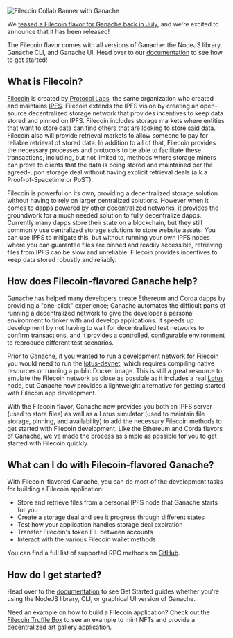 ![Filecoin Collab Banner with Ganache](/img/blog/ganache-now-comes-with-the-filecoin-flavor/blog-header.png)

We [teased a Filecoin flavor for Ganache back in July](/blog/announcing-collaboration-with-filecoin#filecoin-flavored-ganache-simulate-filecoin-summer-fall-winter-), and we're excited to announce that it has been released!

The Filecoin flavor comes with all versions of Ganache: the NodeJS library, Ganache CLI, and Ganache UI. Head over to our [documentation](/docs/filecoin/ganache/overview) to see how to get started!

## What is Filecoin?

[Filecoin](https://filecoin.io/) is created by [Protocol Labs](https://protocol.ai/), the same organization who created and maintains [IPFS](https://ipfs.io/). Filecoin extends the IPFS vision by creating an open-source decentralized storage network that provides incentives to keep data stored and pinned on IPFS. Filecoin includes storage markets where entities that want to store data can find others that are looking to store said data. Filecoin also will provide retrieval markets to allow someone to pay for reliable retrieval of stored data<!-- TODO: is this statement true? I don't believe retrieval markets exist today-->. In addition to all of that, Filecoin provides the necessary processes and protocols to be able to facilitate these transactions, including, but not limited to, methods where storage miners can prove to clients that the data is being stored and maintained per the agreed-upon storage deal without having explicit retrieval deals (a.k.a Proof-of-Spacetime or PoST).

Filecoin is powerful on its own, providing a decentralized storage solution without having to rely on larger centralized solutions. However when it comes to dapps powered by other decentralized networks, it provides the groundwork for a much needed solution to fully decentralize dapps. Currently many dapps store their state on a blockchain, but they still commonly use centralized storage solutions to store website assets. You can use IPFS to mitigate this, but without running your own IPFS nodes where you can guarantee files are pinned and readily accessible, retrieving files from IPFS can be slow and unreliable. Filecoin provides incentives to keep data stored robustly and reliably.

## How does Filecoin-flavored Ganache help?

Ganache has helped many developers create Ethereum and Corda dapps by providing a "one-click" experience; Ganache automates the difficult parts of running a decentralized network to give the developer a personal environment to tinker with and develop applications. It speeds up development by not having to wait for decentralized test networks to confirm transactions, and it provides a controlled, configurable environment to reproduce different test scenarios.

Prior to Ganache, if you wanted to run a development network for Filecoin you would need to run the [lotus-devnet](https://github.com/textileio/lotus-devnet), which requires compiling native resources or running a public Docker image. This is still a great resource to emulate the Filecoin network as close as possible as it includes a real [Lotus](https://docs.filecoin.io/get-started/lotus/) node, but Ganache now provides a lightweight alternative for getting started with Filecoin app development.

With the Filecoin flavor, Ganache now provides you both an IPFS server (used to store files) as well as a Lotus simulator (used to maintain file storage, pinning, and availability) to add the necessary Filecoin methods to get started with Filecoin development. Like the Ethereum and Corda flavors of Ganache, we've made the process as simple as possible for you to get started with Filecoin quickly.

## What can I do with Filecoin-flavored Ganache?

With Filecoin-flavored Ganache, you can do most of the development tasks for building a Filecoin application:
- Store and retrieve files from a personal IPFS node that Ganache starts for you
- Create a storage deal and see it progress through different states
- Test how your application handles storage deal expiration
- Transfer Filecoin's token FIL between accounts
- Interact with the various Filecoin wallet methods

<!-- TODO: change the branch for this link -->
You can find a full list of supported RPC methods on [GitHub](https://github.com/trufflesuite/ganache-core/tree/filecoin/src/chains/filecoin/filecoin#supported-rpc-methods).

## How do I get started?

Head over to the [documentation](/docs/filecoin/ganache/overview) to see Get Started guides whether you're using the NodeJS library, CLI, or graphical UI version of Ganache.

Need an example on how to build a Filecoin application? Check out the [Filecoin Truffle Box](https://github.com/truffle-box/filecoin-box) to see an example to mint NFTs and provide a decentralized art gallery application.
